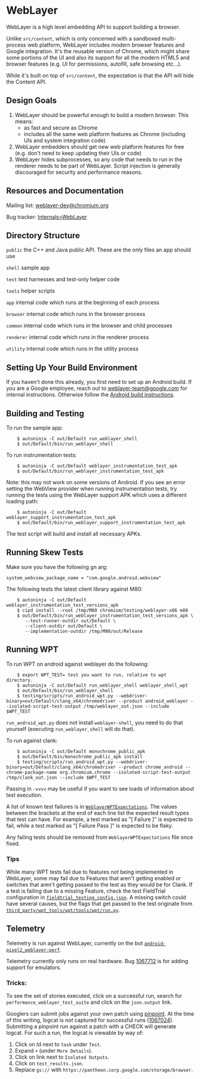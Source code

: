 # WebLayer

WebLayer is a high level embedding API to support building a browser.

Unlike `src/content`, which is only concerned with a sandboxed multi-process web
platform, WebLayer includes modern browser features and Google integration.
It's the reusable version of Chrome, which might share some portions of the UI
and also its support for all the modern HTML5 and browser features (e.g. UI for
permissions, autofill, safe browsing etc...).

While it's built on top of `src/content`, the expectation is that the API will
hide the Content API.

## Design Goals
1. WebLayer should be powerful enough to build a modern browser. This means:
    * as fast and secure as Chrome
    * includes all the same web platform features as Chrome (including UIs and system integration code)
2. WebLayer embedders should get new web platform features for free (e.g. don't need to keep updating their UIs or code)
3. WebLayer hides subprocesses, so any code that needs to run in the renderer needs to be part of WebLayer. Script injection
is generally discouraged for security and performance reasons.

## Resources and Documentation

Mailing list: [weblayer-dev@chromium.org](https://groups.google.com/a/chromium.org/forum/#!forum/weblayer-dev)

Bug tracker: [Internals>WebLayer](https://bugs.chromium.org/p/chromium/issues/list?can=2&q=component%3AInternals%3EWebLayer)

## Directory Structure

`public` the C++ and Java public API. These are the only files an app should use

`shell` sample app

`test` test harnesses and test-only helper code

`tools` helper scripts

`app` internal code which runs at the beginning of each process

`browser` internal code which runs in the browser process

`common` internal code which runs in the browser and child processes

`renderer` internal code which runs in the renderer process

`utility` internal code which runs in the utility process

## Setting Up Your Build Environment

If you haven't done this already, you first need to set up an Android build. If
you are a Google employee, reach out to weblayer-team@google.com for internal
instructions. Otherwise follow the
[Android build instructions](https://source.chromium.org/chromium/chromium/src/+/master:docs/android_build_instructions.md).

## Building and Testing

To run the sample app:

```
    $ autoninja -C out/Default run_weblayer_shell
    $ out/Default/bin/run_weblayer_shell
```

To run instrumentation tests:

```
    $ autoninja -C out/Default weblayer_instrumentation_test_apk
    $ out/Default/bin/run_weblayer_instrumentation_test_apk
```

Note: this may not work on some versions of Android. If you see an error setting
the WebView provider when running instrumentation tests, try running the tests
using the WebLayer support APK which uses a different loading path:

```
    $ autoninja -C out/Default weblayer_support_instrumentation_test_apk
    $ out/Default/bin/run_weblayer_support_instrumentation_test_apk
```

The test script will build and install all necessary APKs.

## Running Skew Tests

Make sure you have the following gn arg:

```
system_webview_package_name = "com.google.android.webview"
```

The following tests the latest client library against M80:

```
    $ autoninja -C out/Default weblayer_instrumentation_test_versions_apk
    $ cipd install --root /tmp/M80 chromium/testing/weblayer-x86 m80
    $ out/Default/bin/run_weblayer_instrumentation_test_versions_apk \
       --test-runner-outdir out/Default \
       --client-outdir out/Default \
       --implementation-outdir /tmp/M80/out/Release
```

## Running WPT

To run WPT on android against weblayer do the following:

```
    $ export WPT_TEST= test you want to run, relative to wpt directory.
    $ autoninja -C out/Default run_weblayer_shell weblayer_shell_wpt
    $ out/Default/bin/run_weblayer_shell
    $ testing/scripts/run_android_wpt.py --webdriver-binary=out/Default/clang_x64/chromedriver --product android_weblayer --isolated-script-test-output /tmp/weblayer_out.json --include $WPT_TEST
```

`run_android_wpt.py` does not install `weblayer-shell`, you need to do that
yourself (executing `run_weblayer_shell` will do that).

To run against clank:

```
    $ autoninja -C out/Default monochrome_public_apk
    $ out/Default/bin/monochrome_public_apk install
    $ testing/scripts/run_android_wpt.py --webdriver-binary=out/Default/clang_x64/chromedriver --product chrome_android --chrome-package-name org.chromium.chrome --isolated-script-test-output /tmp/clank_out.json --include $WPT_TEST
```

Passing in `-vvvv` may be useful if you want to see loads of information about
test execution.

A list of known test failures is in [`WeblayerWPTExpectations`](https://source.chromium.org/chromium/chromium/src/+/master:third_party/blink/web_tests/android/WeblayerWPTExpectations).
The values between the brackets at the end of each line list the expected
result types that test can have. For example, a test marked as "[ Failure ]" is
expected to fail, while a test marked as "[ Failure Pass ]" is expected to be
flaky.

Any failing tests should be removed from `WeblayerWPTExpectations` file once
fixed.

### Tips

While many WPT tests fail due to features not being implemented in WebLayer,
some may fail due to Features that aren't getting enabled or switches that
aren't getting passed to the test as they would be for Clank. If a test is
failing due to a missing Feature, check the test FieldTrial configuration
in [`fieldtrial_testing_config.json`](https://source.chromium.org/chromium/chromium/src/+/master:testing/variations/fieldtrial_testing_config.json).
A missing switch could have several causes, but the flags that get passed
to the test originate from [`third_party/wpt_tools/wpt/tools/wpt/run.py`](https://source.chromium.org/chromium/chromium/src/+/master:third_party/wpt_tools/wpt/tools/wpt/run.py).


## Telemetry

Telemetry is run against WebLayer, currently on the bot
[`android-pixel2_weblayer-perf`](https://ci.chromium.org/p/chrome/builders/ci/android-pixel2_weblayer-perf).

Telemetry currently only runs on real hardware. Bug
[1067712](https://bugs.chromium.org/p/chromium/issues/detail?id=1067712) is for
adding support for emulators.

### Tricks:

To see the set of stories executed, click on a successful run, search for
`performance_weblayer_test_suite` and click on the `json.output`
link.

Googlers can submit jobs against your own patch using
[pinpoint](https://pinpoint-dot-chromeperf.appspot.com/). At the time of this
writing, logcat is *not* captured for successful runs
([1067024](https://bugs.chromium.org/p/chromium/issues/detail?id=1067024)).
Submitting a pinpoint run against a patch with a CHECK will generate
logcat. For such a run, the logcat is viewable by way of:

1. Click on Id next to `task` under `Test`.
2. Expand `+` (under `More Details`).
3. Click on link next to `Isolated Outputs`.
4. Click on `test_results.json`.
5. Replace `gs://` with `https://pantheon.corp.google.com/storage/browser`.
